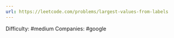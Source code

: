 ```yaml
---
url: https://leetcode.com/problems/largest-values-from-labels
---
```


Difficulty: #medium
Companies: #google